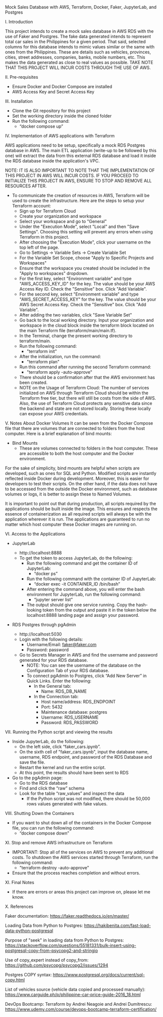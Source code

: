 Mock Sales Database with AWS, Terraform, Docker, Faker, JupyterLab, and Postgres

I. Introduction

This project intends to create a mock sales database in AWS RDS with the use of Faker and Postgres. The fake data generated intends to represent total car sales in the Philippines for a given period. That said, selected columns for this database intends to mimic values similar or the same with ones from the Philippines. These are details such as vehicles, provinces, cities, street addresses, companies, banks, mobile numbers, etc. This makes the data generated as close to real values as possible. TAKE NOTE THAT THIS PROJECT WILL INCUR COSTS THROUGH THE USE OF AWS.

II. Pre-requisites
* Ensure Docker and Docker Compose are installed
* AWS Access Key and Secret Access Key

III. Installation
* Clone the Git repository for this project
* Set the working directory inside the cloned folder
* Run the following command:
    * “docker compose up”

IV. Implementation of AWS applications with Terraform

AWS applications need to be setup, specifically a mock RDS Postgres database in AWS. The main ETL application (write-up to be followed by this one) will extract the data from this external RDS database and load it inside the RDS database inside the application's VPC.

NOTE: IT IS ALSO IMPORTANT TO NOTE THAT THE IMPLEMENTATION OF THIS PROJECT IN AWS WILL INCUR COSTS. IF YOU PROCEED TO INITIALIZE THIS PROJECT IN AWS, ENSURE TO STOP AND REMOVE ALL RESOURCES AFTER.


* To communicate the creation of resources in AWS, Terraform will be used to create the infrastructure. Here are the steps to setup your Terraform account:
    * Sign up for Terraform Cloud
    * Create your organization and workspace
    * Select your workspace and go to "General"
    * Under the "Execution Mode", select "Local" and then "Save Settings". Choosing this setting will prevent any errors when using Terraform in this project.
    * After choosing the "Execution Mode", click your username on the top left of the page.
    * Go to Settings -> Variable Sets -> Create Variable Set
    * For the Variable Set Scope, choose "Apply to Specific Projects and Workspaces"
    * Ensure that the workspace you created should be included in the "Apply to workspaces" dropdown.
    * For the first key, select "Environment variable" and type "AWS_ACCESS_KEY_ID" for the key. The value should be your AWS Access Key ID. Check the "Sensitive" box. Click "Add Variable".
    * For the second key, select "Environment variable" and type "AWS_SECRET_ACCESS_KEY" for the key. The value should be your AWS Secret Access Key. Check the "Sensitive" box. Click "Add Variable".
    * After adding the two variables, click "Save Variable Set"
    * Go back to the local working directory. Input your organization and workspace in the cloud block inside the terraform block located on the main Terraform file (terraform/main/main.tf).
    * In the Terminal, change the present working directory to terraform/main.
    * Run the following command:
        * "terraform init"
    * After the initialization, run the command:
        * "terraform plan"
    * Run this command after running the second Terraform command:
        * "terraform apply -auto-approve"
    * There should be a confirmation after that the AWS environment has been created.
    * NOTE on the Usage of Terraform Cloud: The number of services initialized on AWS through Terraform Cloud should be within the Terraform free tier, but there will still be costs from the side of AWS. Also, the use of Terraform Cloud protects any sensitive data since the backend and state are not stored locally. Storing these locally can expose your AWS credentials.

V. Notes About Docker Volumes
It can be seen from the Docker Compose file that there are volumes that are connected to folders from the host computer. Here is a brief explanation of bind mounts:

* Bind Mounts
    * These are volumes connected to folders in the host computer. These are accessible to both the host computer and the Docker environment.

For the sake of simplicity, bind mounts are helpful when scripts are developed, such as ones for SQL and Python. Modified scripts are instantly reflected inside Docker during development. Moreover, this is easier for developers to test their scripts. On the other hand, if the data does not have to be accessed from the outside the Docker environment, such as database volumes or logs, it is better to assign these to Named Volumes.

It is important to point out that during production, all scripts required by the applications should be built inside the image. This ensures and respects the essence of containerization as all required scripts will always be with the application wherever it is run. The applications are guaranteed to run no matter which host computer these Docker images are running on.

VI. Access to the Applications
* JupyterLab
    * http://localhost:8888
    * To get the token to access JupyterLab, do the following:
        * Run the following command and get the container ID of JupyterLab:
            * “docker ps”
        * Run the following command  with the container ID of JupyterLab:
            * “docker exec -it CONTAINER_ID /bin/bash”
        * After entering the command above, you will enter the bash environment for JupyterLab, run the following command:
            * “jupyter server list”
        * The output should give one service running. Copy the hash-looking token from the output and paste it in the token below the localhost:8888 landing page and assign your password.

* RDS Postgres through pgAdmin
    * http://localhost:5030
    * Login with the following details:
        * Username/Email: faker@faker.com
        * Password: password
    * Go to Secrets Manager in AWS and find the username and password generated for your RDS database.
        * NOTE: You can see the username of the database on the Configuration Tab of your RDS database.
        * To connect pgAdmin to Postgres, click “Add New Server” in Quick Links. Enter the following:
            * In the General tab:
                * Name: RDS_DB_NAME
            * In the Connection tab:
                * Host name/address: RDS_ENDPOINT
                * Port: 5432
                * Maintenance database: postgres
                * Username: RDS_USERNAME
                * Password: RDS_PASSWORD


VII. Running the Python script and viewing the results
* Inside JupyterLab, do the following:
    * On the left side, click “faker_cars.ipynb”.
    * On the sixth cell of "faker_cars.ipynb", input the database name, username, RDS endpoint, and password of the RDS Database and save the file.
    * Restart the kernel and run the entire script.
    * At this point, the results should have been sent to RDS
* Go to the pgAdmin page:
    * Go to the RDS database
    * Find and click the “raw” schema
    * Look for the table “raw_values” and inspect the data
        * If the Python script was not modified, there should be 50,000 rows values generated with fake values.

VIII. Shutting Down the Containers
* If you want to shut down all of the containers in the Docker Compose file, you can run the following command:
    * “docker compose down”

XI. Stop and remove AWS infrastructure on Terraform
* IMPORTANT: Stop all of the services on AWS to prevent any additional costs. To shutdown the AWS services started through Terraform, run the following command:
    * "terraform destroy -auto-approve"
* Ensure that the process reaches completion and without errors. 

XI. Final Notes
* If there are errors or areas this project can improve on, please let me know.

X. References

Faker documentation:
https://faker.readthedocs.io/en/master/

Loading Data from Python to Postgres:
https://hakibenita.com/fast-load-data-python-postgresql 

Purpose of "seek" in loading data from Python to Postgres:
https://stackoverflow.com/questions/55181331/bulk-insert-using-postgresql-copy-from-psycopg2-and-stringio

Use of copy_expert instead of copy_from:
https://github.com/psycopg/psycopg2/issues/1294

Postgres COPY syntax:
https://www.postgresql.org/docs/current/sql-copy.html

List of vehicles source (vehicle data copied and processed manually):
https://www.carguide.ph/p/philippine-car-price-guide-2016_18.html

DevOps Bootcamp: Terraform by Andrei Neagoie and Andrei Dumitrescu:
https://www.udemy.com/course/devops-bootcamp-terraform-certification/